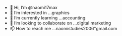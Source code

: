 - 👋 Hi, I’m @naomi17max
- 👀 I’m interested in ...graphics
- 🌱 I’m currently learning ...accounting
- 💞️ I’m looking to collaborate on ...digital marketing
- 📫 How to reach me ...naomistudies2006"gmail.com

<!---
naomi17max/naomi17max is a ✨ special ✨ repository because its `README.md` (this file) appears on your GitHub profile.
You can click the Preview link to take a look at your changes.
--->
